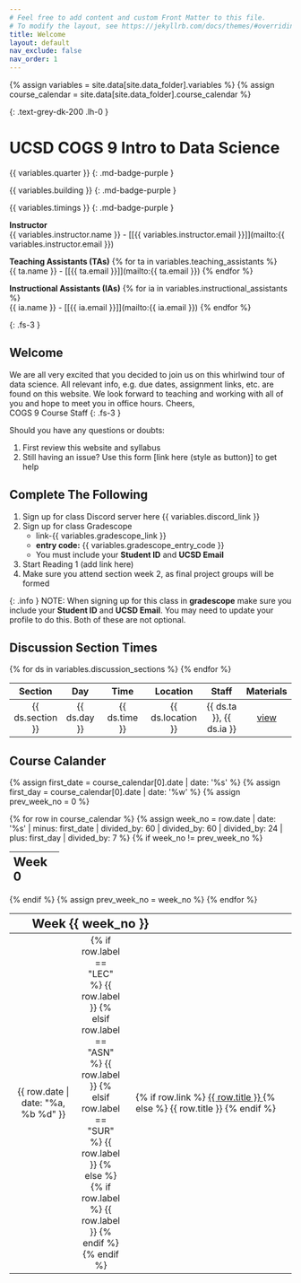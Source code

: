 ```yaml
---
# Feel free to add content and custom Front Matter to this file.
# To modify the layout, see https://jekyllrb.com/docs/themes/#overriding-theme-defaults
title: Welcome
layout: default
nav_exclude: false
nav_order: 1
---
```


{% assign variables = site.data[site.data_folder].variables %}
{% assign course_calendar = site.data[site.data_folder].course_calendar %}

{: .text-grey-dk-200 .lh-0 }
# UCSD COGS 9 Intro to Data Science

{{ variables.quarter }}
{: .md-badge-purple }

{{ variables.building }}
{: .md-badge-purple }

{{ variables.timings }}
{: .md-badge-purple }


**Instructor** <br/> {{ variables.instructor.name }} - [[{{ variables.instructor.email }}]](mailto:{{ variables.instructor.email }}) 

**Teaching Assistants (TAs)** {% for ta in variables.teaching_assistants %} <br/> {{ ta.name }} - [[{{ ta.email }}]](mailto:{{ ta.email }}) {% endfor %} 

**Instructional Assistants (IAs)** {% for ia in variables.instructional_assistants %} <br/> {{ ia.name }} - [[{{ ia.email }}]](mailto:{{ ia.email }}) {% endfor %} 

{: .fs-3 }

## Welcome

We are all very excited that you decided to join us on this whirlwind tour of data science. All relevant info, e.g. due dates, assignment links, etc. are found on this website.
We look forward to teaching and working with all of you and hope to meet you in office hours.
Cheers,  
COGS 9 Course Staff
{: .fs-3 }

Should you have any questions or doubts:
  1. First review this website and syllabus
  2. Still having an issue? Use this form [link here (style as button)] to get help

## Complete The Following

1. Sign up for class Discord server here {{ variables.discord_link }}
2. Sign up for class Gradescope
   -  link-{{ variables.gradescope_link }}
   -  **entry code:** {{ variables.gradescope_entry_code }}
   -  You must include your **Student ID** and **UCSD Email**
3. Start Reading 1 (add link here)
4. Make sure you attend section week 2, as final project groups will be formed

{: .info }
NOTE: When signing up for this class in **gradescope** make sure you include your **Student ID** and **UCSD Email**. You may need to update your profile to do this. Both of these are not optional.


## Discussion Section Times

<table style="table-layout: fixed; text-align: center; width: 100%;">
    <thead>
        <tr class="header">
            <th style="width: 10%;"> Section </th>
            <th style="width: 10%;"> Day </th>
            <th style="width: 25%;"> Time </th>
            <th style="width: 15%;"> Location </th>
            <th style="width: 25%;"> Staff </th>
            <th style="width: 15%;"> Materials </th>
        </tr>
    </thead>
    <tbody>
        {% for ds in variables.discussion_sections %}
        <tr>
            <td> {{ ds.section }} </td>
            <td> {{ ds.day }} </td>
            <td> {{ ds.time }} </td>
            <td> {{ ds.location }} </td>
            <td> {{ ds.ta }}, {{ ds.ia }} </td>
            <td> <a href="{{ ds.materials }}"> view </a> </td>
        </tr>
        {% endfor %}
    </tbody>
</table>

## Course Calander

{% assign first_date = course_calendar[0].date | date: '%s' %}
{% assign first_day = course_calendar[0].date | date: '%w' %}
{% assign prev_week_no = 0 %}
<table style="table-layout: fixed; text-align: left; width: 100%;">
    <colspan>
        <col style="width: 25%;">
        <col style="width: 10%; border: none">
        <col style="width: 65%; border: none">
    </colspan>
    <thead>
        <tr class="header">
            <th colspan="3" style="padding-left:8%; font-size-adjust:0.75"> Week 0 </th>
        </tr>
    </thead>
    <tbody>
{% for row in course_calendar %}
    {% assign week_no = row.date | date: '%s' | minus: first_date | divided_by: 60 | divided_by: 60 | divided_by: 24 | plus: first_day | divided_by: 7 %}
    {% if week_no != prev_week_no %}
    </tbody>
</table>
<table style="table-layout: fixed; text-align: left; width: 100%;">
    <colspan>
        <col style="width: 25%;">
        <col style="width: 10%; border: none">
        <col style="width: 65%; border: none">
    </colspan>
    <thead>
        <tr class="header">
            <th colspan="3" style="padding-left:8%; font-size-adjust:0.75"> Week {{ week_no }} </th>
        </tr>
    </thead>
    <tbody>
    {% endif %}
    {% assign prev_week_no = week_no %}
        <tr>
            <td style="text-align: center"> {{ row.date | date: "%a, %b %d" }} </td>
            <td style="text-align: center"> {% if row.label == "LEC" %} <span class="label label-green"> {{ row.label }} </span> {% elsif row.label == "ASN" %} <span class="label label-red"> {{ row.label }} </span> {% elsif row.label == "SUR" %} <span class="label label-purple"> {{ row.label }} </span> {% else %} {% if row.label %} <span class="label label-blue"> {{ row.label }} </span> {% endif %} {% endif %} </td>
            <td style="padding-left: 4%"> {% if row.link %} <a href="{{ row.link }}"> {{ row.title }} </a> {% else %} {{ row.title }} {% endif %} </td>
        </tr>
{% endfor %}
    </tbody>
</table>

